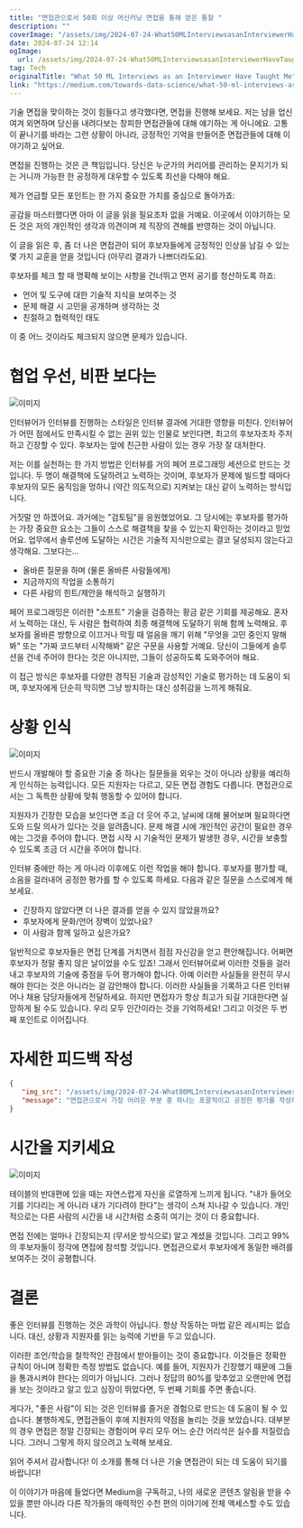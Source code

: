 ```yaml
---
title: "면접관으로서 50회 이상 머신러닝 면접을 통해 얻은 통찰 "
description: ""
coverImage: "/assets/img/2024-07-24-What50MLInterviewsasanInterviewerHaveTaughtMe_0.png"
date: 2024-07-24 12:14
ogImage: 
  url: /assets/img/2024-07-24-What50MLInterviewsasanInterviewerHaveTaughtMe_0.png
tag: Tech
originalTitle: "What 50 ML Interviews as an Interviewer Have Taught Me"
link: "https://medium.com/towards-data-science/what-50-ml-interviews-as-an-interviewer-have-taught-me-6a72f7344eb1"
---
```



기술 면접을 맞이하는 것이 힘들다고 생각했다면, 면접을 진행해 보세요. 저는 남을 업신여겨 외면하며 당신을 내려다보는 창피한 면접관들에 대해 얘기하는 게 아니에요. 고통이 끝나기를 바라는 그런 상황이 아니라, 긍정적인 기억을 만들어준 면접관들에 대해 이야기하고 싶어요.

면접을 진행하는 것은 큰 책임입니다. 당신은 누군가의 커리어를 관리하는 문지기가 되는 거니까 가능한 한 공정하게 대우할 수 있도록 최선을 다해야 해요.

제가 언급할 모든 포인트는 한 가지 중요한 가치를 중심으로 돌아가죠:

공감을 마스터했다면 아마 이 글을 읽을 필요조차 없을 거예요. 이곳에서 이야기하는 모든 것은 저의 개인적인 생각과 의견이며 제 직장의 견해를 반영하는 것이 아닙니다.

<div class="content-ad"></div>

이 글을 읽은 후, 좀 더 나은 면접관이 되어 후보자들에게 긍정적인 인상을 남길 수 있는 몇 가지 교훈을 얻을 것입니다 (아무리 결과가 나쁘더라도요).

후보자를 체크 할 때 명확해 보이는 사항을 건너뛰고 먼저 공기를 청산하도록 하죠:

- 언어 및 도구에 대한 기술적 지식을 보여주는 것
- 문제 해결 시 고민을 공개하며 생각하는 것
- 친절하고 협력적인 태도

이 중 어느 것이라도 체크되지 않으면 문제가 있습니다.

<div class="content-ad"></div>

# 협업 우선, 비판 보다는

![이미지](/assets/img/2024-07-24-What50MLInterviewsasanInterviewerHaveTaughtMe_0.png)

인터뷰어가 인터뷰를 진행하는 스타일은 인터뷰 결과에 거대한 영향을 미친다. 인터뷰어가 어떤 점에서도 만족시킬 수 없는 권위 있는 인물로 보인다면, 최고의 후보자조차 주저하고 긴장할 수 있다. 후보자는 앞에 친근한 사람이 있는 경우 가장 잘 대처한다.

저는 이를 실천하는 한 가지 방법은 인터뷰를 거의 페어 프로그래밍 세션으로 만드는 것입니다. 두 명이 해결책에 도달하려고 노력하는 것이며, 후보자가 문제에 빌드할 때마다 후보자의 모든 움직임을 멍하니 (약간 의도적으로) 지켜보는 대신 같이 노력하는 방식입니다.

<div class="content-ad"></div>

거짓말 안 하겠어요. 과거에는 "검토팀"을 응원했었어요. 그 당시에는 후보자를 평가하는 가장 중요한 요소는 그들이 스스로 해결책을 찾을 수 있는지 확인하는 것이라고 믿었어요. 업무에서 솔루션에 도달하는 시간은 기술적 지식만으로는 결코 달성되지 않는다고 생각해요. 그보다는...

- 올바른 질문을 하며 (물론 올바른 사람들에게)
- 지금까지의 작업을 소통하기
- 다른 사람의 힌트/제안을 해석하고 실행하기

페어 프로그래밍은 이러한 "소프트" 기술을 검증하는 황금 같은 기회를 제공해요. 혼자서 노력하는 대신, 두 사람은 협력하여 최종 해결책에 도달하기 위해 함께 노력해요. 후보자를 올바른 방향으로 이끄거나 막힐 때 얼음을 깨기 위해 "무엇을 고민 중인지 말해봐" 또는 "가짜 코드부터 시작해봐" 같은 구문을 사용할 거예요. 당신이 그들에게 솔루션을 건네 주어야 한다는 것은 아니지만, 그들이 성공하도록 도와주어야 해요.

이 접근 방식은 후보자를 다양한 경직된 기술과 감성적인 기술로 평가하는 데 도움이 되며, 후보자에게 단순히 막히면 그냥 방치하는 대신 성취감을 느끼게 해줘요.

<div class="content-ad"></div>

# 상황 인식

![이미지](/assets/img/2024-07-24-What50MLInterviewsasanInterviewerHaveTaughtMe_1.png)

반드시 개발해야 할 중요한 기술 중 하나는 질문들을 외우는 것이 아니라 상황을 예리하게 인식하는 능력입니다. 모든 지원자는 다르고, 모든 면접 경험도 다릅니다. 면접관으로서는 그 독특한 상황에 맞춰 행동할 수 있어야 합니다.

지원자가 긴장한 모습을 보인다면 조금 더 웃어 주고, 날씨에 대해 물어보며 필요하다면 도와 드릴 의사가 있다는 것을 알려줍니다. 문제 해결 시에 개인적인 공간이 필요한 경우에는 그것을 주어야 합니다. 면접 시작 시 기술적인 문제가 발생한 경우, 시간을 보충할 수 있도록 조금 더 시간을 주어야 합니다.

<div class="content-ad"></div>

인터뷰 중에만 하는 게 아니라 이후에도 이런 작업을 해야 합니다. 후보자를 평가할 때, 소음을 걸러내어 공정한 평가를 할 수 있도록 하세요. 다음과 같은 질문을 스스로에게 해보세요.

- 긴장하지 않았다면 더 나은 결과를 얻을 수 있지 않았을까요?
- 후보자에게 문화/언어 장벽이 있었나요?
- 이 사람과 함께 일하고 싶은가요?

일반적으로 후보자들은 면접 단계를 거치면서 점점 자신감을 얻고 편안해집니다. 어쩌면 후보자가 정말 좋지 않은 날이었을 수도 있죠! 그래서 인터뷰어로써 이러한 것들을 걸러내고 후보자의 기술에 중점을 두어 평가해야 합니다. 아예 이러한 사실들을 완전히 무시해야 한다는 것은 아니라는 걸 감안해야 합니다. 이러한 사실들을 기록하고 다른 인터뷰어나 채용 담당자들에게 전달하세요. 하지만 면접자가 항상 최고가 되길 기대한다면 실망하게 될 수도 있습니다. 우리 모두 인간이라는 것을 기억하세요! 그리고 이것은 두 번째 포인트로 이어집니다.

# 자세한 피드백 작성

<div class="content-ad"></div>

```json
{
   "img_src": "/assets/img/2024-07-24-What80MLInterviewsasanInterviewerHaveTaughtMe_2.png",
   "message": "면접관으로서 가장 어려운 부분 중 하나는 포괄적이고 공정한 평가를 작성하는 것입니다. 왜 어려운가요? 한 시간 또는 45분 동안 제한된 정신 능력으로 후보자를 평가할 수 있는 많은 요소들이 있기 때문입니다. 다른 것들과 마찬가지로, 이 기술을 습득하는 데 시간이 걸립니다. 면접 중 노트를 작성하는 템플릿을 사용하는 것이 도움이 될 수 있습니다. 각 작업에 대해 자칫하는 부분과 잘한 부분을 적는 식의 것일 수 있습니다. 중요한 것은 모호한 진술보다 명확한 예시가 있는 것입니다. 타인이 작성한 피드백을 확인해보세요 (당신이 볼 수 있다면). 노트를 남기는 것을 미루지 마세요. 면접이 끝날 때까지 완벽한 노트를 작성해야 합니다. 그렇지 않으면 면접 중 발견한 중요한 관찰을 항상 잊게 될 것입니다."
}
```

<div class="content-ad"></div>

# 시간을 지키세요

![이미지](/assets/img/2024-07-24-What50MLInterviewsasanInterviewerHaveTaughtMe_3.png)

테이블의 반대편에 있을 때는 자연스럽게 자신을 로열하게 느끼게 됩니다. "내가 들어오기를 기다리는 게 아니라 내가 기다려야 한다"는 생각이 스쳐 지나갈 수 있습니다. 개인적으로는 다른 사람의 시간을 내 시간처럼 소중히 여기는 것이 더 중요합니다.

면접 전에는 얼마나 긴장되는지 (무서운 방식으로) 알고 계셨을 것입니다. 그리고 99%의 후보자들이 정각에  면접에 참석할 것입니다. 면접관으로서 후보자에게 동일한 배려를 보여주는 것이 공평합니다.

<div class="content-ad"></div>

# 결론

좋은 인터뷰를 진행하는 것은 과학이 아닙니다. 항상 작동하는 마법 같은 레시피는 없습니다. 대신, 상황과 지원자를 읽는 능력에 기반을 두고 있습니다.

이러한 조언/학습을 철학적인 관점에서 받아들이는 것이 중요합니다. 이것들은 정확한 규칙이 아니며 정확한 측정 방법도 없습니다. 예를 들어, 지원자가 긴장했기 때문에 그들을 통과시켜야 한다는 의미가 아닙니다. 그러나 정답의 80%를 맞추었고 오랜만에 면접을 보는 것이라고 알고 있고 심장이 뛰었다면, 두 번째 기회를 주면 좋습니다.

게다가, "좋은 사람"이 되는 것은 인터뷰를 즐거운 경험으로 만드는 데 도움이 될 수 있습니다. 불행하게도, 면접관들이 후에 지원자의 약점을 놀리는 것을 보았습니다. 대부분의 경우 면접은 정말 긴장되는 경험이며 우리 모두 어느 순간 어리석은 실수를 저질렀습니다. 그러니 그렇게 하지 않으려고 노력해 보세요.

<div class="content-ad"></div>

읽어 주셔서 감사합니다! 이 소개를 통해 더 나은 기술 면접관이 되는 데 도움이 되기를 바랍니다!

이 이야기가 마음에 들었다면 Medium을 구독하고, 나의 새로운 콘텐츠 알림을 받을 수 있을 뿐만 아니라 다른 작가들의 매력적인 수천 편의 이야기에 전체 액세스할 수도 있습니다.